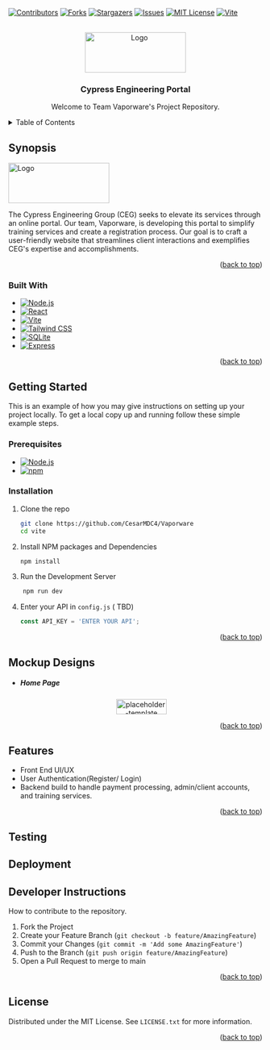 
<a name="readme-top"></a>



<!-- Vaporware -->
[![Contributors][contributors-shield]][contributors-url]
[![Forks][forks-shield]][forks-url]
[![Stargazers][stars-shield]][stars-url]
[![Issues][issues-shield]][issues-url]
[![MIT License][license-shield]][license-url]
[![Vite][Vite.js]][Vite-url]




<!-- PROJECT LOGO -->
<br />
<div align="center">
  <a href="https://github.com/github_username/repo_name">
    <img src="https://www.cypresseg.com/img/logo/CypressEG.png" alt="Logo" width="200" height="80">
  </a>

<h3 align="center">Cypress Engineering Portal</h3>

  <p align="center">
   Welcome to Team Vaporware's Project Repository. 
    <br />



</div>



<!-- TABLE OF CONTENTS -->
<details>
  <summary>Table of Contents</summary>
  <ol>
    <li>
      <a href="#Synopsis">Synopsis</a>
      <ul>
        <li><a href="#built-with">Built With</a></li>
      </ul>
    </li>
    <li>
      <a href="#getting-started">Getting Started</a>
      <ul>
        <li><a href="#prerequisites">Prerequisites</a></li>
        <li><a href="#installation">Installation</a></li>
      </ul>

  </ol>
</details>



<!-- Synopsis -->
## Synopsis
  <a href="https://github.com/github_username/repo_name">
    <img src="https://www.cypresseg.com/img/logo/CypressEG.png" alt="Logo" width="200" height="80">
  </a>


The Cypress Engineering Group (CEG) seeks to elevate its services through an online portal. Our team, Vaporware, is developing this portal to simplify training services and create a registration process. Our goal is to craft a user-friendly website that streamlines client interactions and exemplifies CEG's expertise and accomplishments.

<p align="right">(<a href="#readme-top">back to top</a>)</p>



### Built With
* [![Node.js][Node.js]][Node-url]
* [![React][React.js]][React-url]
* [![Vite][Vite.js]][Vite-url]
* [![Tailwind CSS][Tailwind.css]][Tailwind-url]
* [![SQLite][SQLite]][SQLite-url]
* [![Express][Express.js]][Express-url]



<p align="right">(<a href="#readme-top">back to top</a>)</p>



<!-- GETTING STARTED -->
## Getting Started

This is an example of how you may give instructions on setting up your project locally.
To get a local copy up and running follow these simple example steps.

### Prerequisites
* [![Node.js][Node.js]][Node-url]
*  [![npm][npm]][npm-url]




### Installation


1. Clone the repo
   ```sh
   git clone https://github.com/CesarMDC4/Vaporware
   cd vite
   ```
2. Install NPM packages and Dependencies
   ```sh
   npm install
   ```
  3. Run the Development Server
   ```sh
	   npm run dev
   ```

4. Enter your API in `config.js` ( TBD)
   ```js
   const API_KEY = 'ENTER YOUR API';
   ```

<p align="right">(<a href="#readme-top">back to top</a>)</p>




## Mockup Designs 
<!-- Include mockup of pages and then show some pages from the Dev Prototype(actual website) along with ERD  -->

-   <h5>Home Page</h5>
      <p align='center'>
          <img src="https://www.cypresseg.com/img/logo/CypressEG.png" alt="placeholder-template" width="100" height="30">
      </p>







<p align="right">(<a href="#readme-top">back to top</a>)</p>

<!-- Features-->
## Features

-  Front End UI/UX 
- User Authentication(Register/ Login)
- Backend build to handle payment processing, admin/client accounts, and training services. 



<p align="right">(<a href="#readme-top">back to top</a>)</p>


## Testing 


## Deployment

<!-- CONTRIBUTING -->
## Developer Instructions 

How to contribute to the repository. 

1. Fork the Project
2. Create your Feature Branch (`git checkout -b feature/AmazingFeature`)
3. Commit your Changes (`git commit -m 'Add some AmazingFeature'`)
4. Push to the Branch (`git push origin feature/AmazingFeature`)
5. Open a Pull Request to merge to main

<p align="right">(<a href="#readme-top">back to top</a>)</p>



<!-- LICENSE -->
## License

Distributed under the MIT License. See `LICENSE.txt` for more information.

<p align="right">(<a href="#readme-top">back to top</a>)</p>





<!-- MARKDOWN LINKS & IMAGES -->
<!-- https://www.markdownguide.org/basic-syntax/#reference-style-links -->
[contributors-shield]: https://img.shields.io/github/contributors/CesarMDC4/Vaporware.svg?style=for-the-badge
[contributors-url]: https://github.com/CesarMDC4/Vaporware/graphs/contributors
[forks-shield]: https://img.shields.io/github/forks/CesarMDC4/Vaporware.svg?style=for-the-badge
[forks-url]: https://github.com/CesarMDC4/Vaporware/network/members
[stars-shield]: https://img.shields.io/github/stars/CesarMDC4/Vaporware.svg?style=for-the-badge
[stars-url]: https://github.com/CesarMDC4/Vaporware/stargazers
[issues-shield]: https://img.shields.io/github/issues/CesarMDC4/Vaporware.svg?style=for-the-badge
[issues-url]: https://github.com/CesarMDC4/Vaporware/issues
[license-shield]: https://img.shields.io/github/license/CesarMDC4/Vaporware.svg?style=for-the-badge
[license-url]: https://github.com/CesarMDC4/Vaporware/blob/master/LICENSE
[linkedin-shield]: https://img.shields.io/badge/-LinkedIn-black.svg?style=for-the-badge&logo=linkedin&colorB=555
[linkedin-url]: https://linkedin.com/in/linkedin_username
[product-screenshot]: images/screenshot.png
[React.js]: https://img.shields.io/badge/React-20232A?style=for-the-badge&logo=react&logoColor=61DAFB
[React.js]: https://img.shields.io/badge/React-61DAFB?style=for-the-badge&logo=react&logoColor=white
[React-url]: https://reactjs.org/
[Vite.js]: https://img.shields.io/badge/Vite-646CFF?style=for-the-badge&logo=vite&logoColor=white
[Vite-url]: https://vitejs.dev/
[Tailwind.css]: https://img.shields.io/badge/Tailwind_CSS-38B2AC?style=for-the-badge&logo=tailwind-css&logoColor=white
[Tailwind-url]: https://tailwindcss.com/
[SQLite]: https://img.shields.io/badge/SQLite-003B57?style=for-the-badge&logo=sqlite&logoColor=white
[SQLite-url]: https://www.sqlite.org/index.html
[Express.js]: https://img.shields.io/badge/Express-000000?style=for-the-badge&logo=express&logoColor=white
[Express-url]: https://expressjs.com/
[Node.js]: https://img.shields.io/badge/Node.js-43853D?style=for-the-badge&logo=node.js&logoColor=white
[Node-url]: https://nodejs.org/
[npm]: https://img.shields.io/badge/npm-CB3837?style=for-the-badge&logo=npm&logoColor=white
[npm-url]: https://www.npmjs.com/
